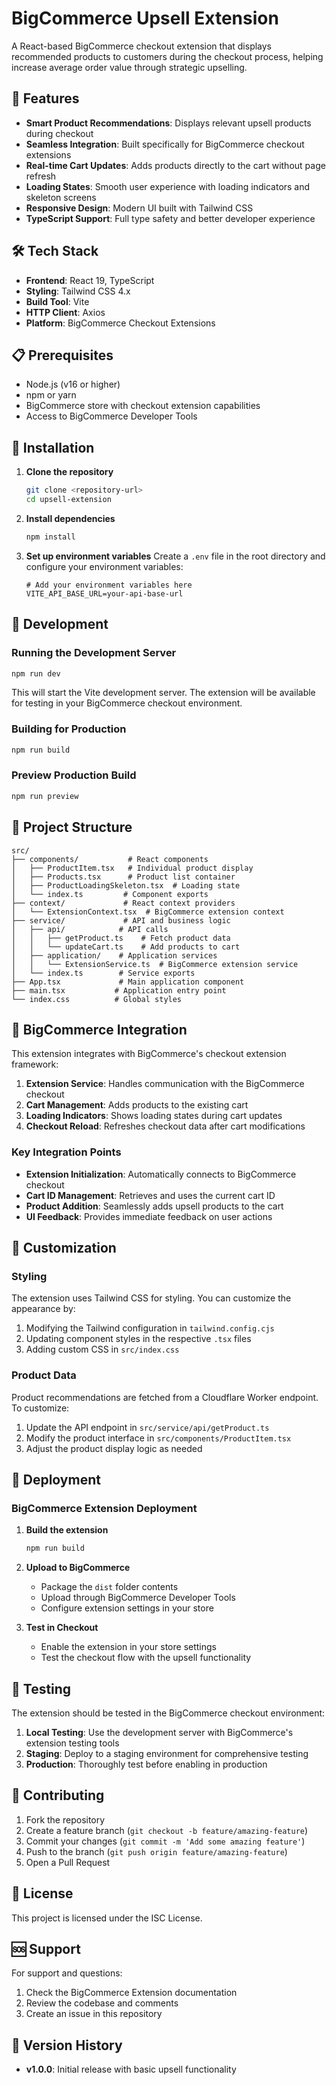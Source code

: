 # BigCommerce Upsell Extension

A React-based BigCommerce checkout extension that displays recommended products to customers during the checkout process, helping increase average order value through strategic upselling.

## 🚀 Features

- **Smart Product Recommendations**: Displays relevant upsell products during checkout
- **Seamless Integration**: Built specifically for BigCommerce checkout extensions
- **Real-time Cart Updates**: Adds products directly to the cart without page refresh
- **Loading States**: Smooth user experience with loading indicators and skeleton screens
- **Responsive Design**: Modern UI built with Tailwind CSS
- **TypeScript Support**: Full type safety and better developer experience

## 🛠 Tech Stack

- **Frontend**: React 19, TypeScript
- **Styling**: Tailwind CSS 4.x
- **Build Tool**: Vite
- **HTTP Client**: Axios
- **Platform**: BigCommerce Checkout Extensions

## 📋 Prerequisites

- Node.js (v16 or higher)
- npm or yarn
- BigCommerce store with checkout extension capabilities
- Access to BigCommerce Developer Tools

## 🔧 Installation

1. **Clone the repository**
   ```bash
   git clone <repository-url>
   cd upsell-extension
   ```

2. **Install dependencies**
   ```bash
   npm install
   ```

3. **Set up environment variables**
   Create a `.env` file in the root directory and configure your environment variables:
   ```env
   # Add your environment variables here
   VITE_API_BASE_URL=your-api-base-url
   ```

## 🚀 Development

### Running the Development Server

```bash
npm run dev
```

This will start the Vite development server. The extension will be available for testing in your BigCommerce checkout environment.

### Building for Production

```bash
npm run build
```

### Preview Production Build

```bash
npm run preview
```

## 📁 Project Structure

```
src/
├── components/           # React components
│   ├── ProductItem.tsx   # Individual product display
│   ├── Products.tsx      # Product list container
│   ├── ProductLoadingSkeleton.tsx  # Loading state
│   └── index.ts         # Component exports
├── context/             # React context providers
│   └── ExtensionContext.tsx  # BigCommerce extension context
├── service/             # API and business logic
│   ├── api/            # API calls
│   │   ├── getProduct.ts    # Fetch product data
│   │   └── updateCart.ts    # Add products to cart
│   ├── application/    # Application services
│   │   └── ExtensionService.ts  # BigCommerce extension service
│   └── index.ts        # Service exports
├── App.tsx             # Main application component
├── main.tsx           # Application entry point
└── index.css          # Global styles
```

## 🔌 BigCommerce Integration

This extension integrates with BigCommerce's checkout extension framework:

1. **Extension Service**: Handles communication with the BigCommerce checkout
2. **Cart Management**: Adds products to the existing cart
3. **Loading Indicators**: Shows loading states during cart updates
4. **Checkout Reload**: Refreshes checkout data after cart modifications

### Key Integration Points

- **Extension Initialization**: Automatically connects to BigCommerce checkout
- **Cart ID Management**: Retrieves and uses the current cart ID
- **Product Addition**: Seamlessly adds upsell products to the cart
- **UI Feedback**: Provides immediate feedback on user actions

## 🎨 Customization

### Styling

The extension uses Tailwind CSS for styling. You can customize the appearance by:

1. Modifying the Tailwind configuration in `tailwind.config.cjs`
2. Updating component styles in the respective `.tsx` files
3. Adding custom CSS in `src/index.css`

### Product Data

Product recommendations are fetched from a Cloudflare Worker endpoint. To customize:

1. Update the API endpoint in `src/service/api/getProduct.ts`
2. Modify the product interface in `src/components/ProductItem.tsx`
3. Adjust the product display logic as needed

## 🚀 Deployment

### BigCommerce Extension Deployment

1. **Build the extension**
   ```bash
   npm run build
   ```

2. **Upload to BigCommerce**
   - Package the `dist` folder contents
   - Upload through BigCommerce Developer Tools
   - Configure extension settings in your store

3. **Test in Checkout**
   - Enable the extension in your store settings
   - Test the checkout flow with the upsell functionality

## 🧪 Testing

The extension should be tested in the BigCommerce checkout environment:

1. **Local Testing**: Use the development server with BigCommerce's extension testing tools
2. **Staging**: Deploy to a staging environment for comprehensive testing
3. **Production**: Thoroughly test before enabling in production

## 🤝 Contributing

1. Fork the repository
2. Create a feature branch (`git checkout -b feature/amazing-feature`)
3. Commit your changes (`git commit -m 'Add some amazing feature'`)
4. Push to the branch (`git push origin feature/amazing-feature`)
5. Open a Pull Request

## 📝 License

This project is licensed under the ISC License.

## 🆘 Support

For support and questions:

1. Check the BigCommerce Extension documentation
2. Review the codebase and comments
3. Create an issue in this repository

## 🔄 Version History

- **v1.0.0**: Initial release with basic upsell functionality
